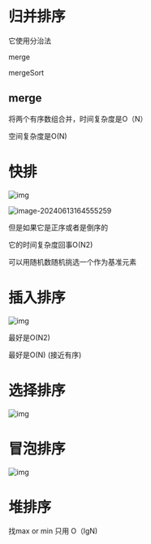 # 归并排序

它使用分治法

merge

mergeSort





## merge

将两个有序数组合并，时间复杂度是O（N）

空间复杂度是O(N)







# 快排



![img](https://img-blog.csdnimg.cn/20210515134431451.gif#pic_center#pic_center)

![image-20240613164555259](../../../AppData/Roaming/Typora/typora-user-images/image-20240613164555259.png)

但是如果它是正序或者是倒序的

它的时间复杂度回事O(N2)

可以用随机数随机挑选一个作为基准元素





# 插入排序





![img](https://img-blog.csdnimg.cn/20210223174254141.gif#pic_center)



最好是O(N2)

最好是O(N) (接近有序)





# 选择排序

![img](https://img-blog.csdnimg.cn/20210509190545640.gif#pic_center)





# 冒泡排序

![img](https://img-blog.csdnimg.cn/20210509190446264.gif#pic_center)





# 堆排序

找max or min 只用 O（lgN)
